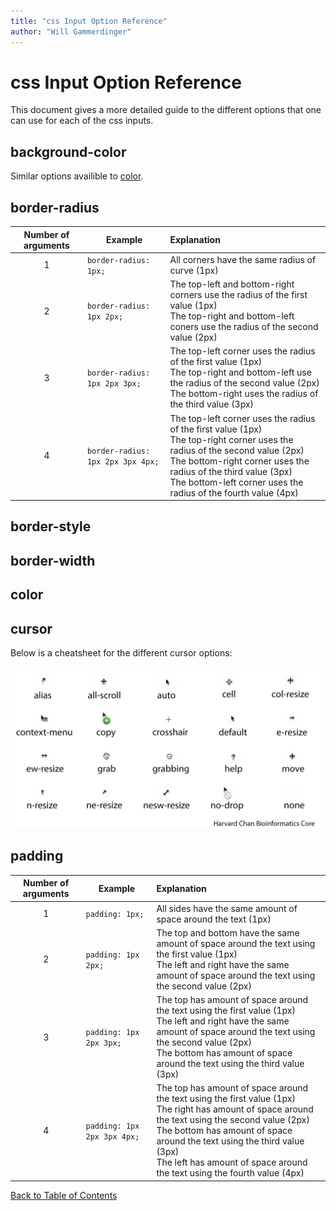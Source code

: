 ```yaml
---
title: "css Input Option Reference"
author: "Will Gammerdinger"
---
```


# css Input Option Reference

This document gives a more detailed guide to the different options that one can use for each of the css inputs.

## background-color

Similar options availible to [color](#color).

## border-radius

| Number of arguments |  Example | Explanation |
|:---:|---|:---|
| 1 | `border-radius: 1px;` | All corners have the same radius of curve (1px) |
| 2 | `border-radius: 1px 2px;` | The top-left and bottom-right corners use the radius of the first value (1px)<br>The top-right and bottom-left coners use the radius of the second value (2px) |
| 3 | `border-radius: 1px 2px 3px;` | The top-left corner uses the radius of the first value (1px)<br>The top-right and bottom-left use the radius of the second value (2px)<br>The bottom-right uses the radius of the third value (3px) |
| 4 | `border-radius: 1px 2px 3px 4px;` | The top-left corner uses the radius of the first value (1px)<br>The top-right corner uses the radius of the second value (2px)<br>The bottom-right corner uses the radius of the third value (3px)<br>The bottom-left corner uses the radius of the fourth value (4px) |

## border-style

## border-width

## color

## cursor

Below is a cheatsheet for the different cursor options:

<p align="center"><img src="../../img/CSS_Cursors.png" width="1000"></p>

## padding

| Number of arguments |  Example | Explanation |
|:---:|---|:---|
| 1 | `padding: 1px;` | All sides have the same amount of space around the text (1px) |
| 2 | `padding: 1px 2px;` | The top and bottom have the same amount of space around the text using the first value (1px)<br>The left and right have the same amount of space around the text using the second value (2px)|
| 3 | `padding: 1px 2px 3px;` | The top has amount of space around the text using the first value (1px)<br>The left and right have the same amount of space around the text using the second value (2px)<br>The bottom has amount of space around the text using the third value (3px) |
| 4 | `padding: 1px 2px 3px 4px;` | The top has amount of space around the text using the first value (1px)<br>The right has amount of space around the text using the second value (2px)<br>The bottom has amount of space around the text using the third value (3px)<br>The left has amount of space around the text using the fourth value (4px) |

[Back to Table of Contents](table_of_contents.md)
